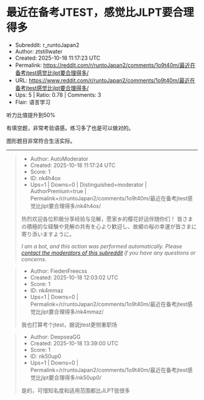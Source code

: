 # 最近在备考JTEST，感觉比JLPT要合理得多

- Subreddit: r_runtoJapan2
- Author: ztstillwater
- Created: 2025-10-18 11:17:23 UTC
- Permalink: https://reddit.com/r/runtoJapan2/comments/1o9t40m/最近在备考jtest感觉比jlpt要合理得多/
- URL: https://www.reddit.com/r/runtoJapan2/comments/1o9t40m/最近在备考jtest感觉比jlpt要合理得多/
- Ups: 5 | Ratio: 0.78 | Comments: 3
- Flair: 语言学习


听力比值提升到50%

有填空题，非常考验语感。练习多了也是可以做对的。

图形题目非常符合生活实际。


---

> - Author: AutoModerator
> - Created: 2025-10-18 11:17:24 UTC
> - Score: 1
> - ID: nk4h4ox
> - Ups=1 | Downs=0 | Distinguished=moderator | AuthorPremium=true | Permalink=/r/runtoJapan2/comments/1o9t40m/最近在备考jtest感觉比jlpt要合理得多/nk4h4ox/
>
> 热烈欢迎各位积极分享经验与见解，愿家乡的樱花好运伴随你们！
> 皆さまの積極的な経験や見解の共有を心より歓迎し、故郷の桜の幸運が皆さまに寄り添いますように。
> 
> *I am a bot, and this action was performed automatically. Please [contact the moderators of this subreddit](/message/compose/?to=/r/runtoJapan2) if you have any questions or concerns.*

> - Author: FiedenFreecss
> - Created: 2025-10-18 12:03:02 UTC
> - Score: 1
> - ID: nk4mmaz
> - Ups=1 | Downs=0 | Permalink=/r/runtoJapan2/comments/1o9t40m/最近在备考jtest感觉比jlpt要合理得多/nk4mmaz/
>
> 我也打算考个jtest，据说jtest更侧重职场

> - Author: DeepseaGG
> - Created: 2025-10-18 13:39:00 UTC
> - Score: 1
> - ID: nk50up0
> - Ups=1 | Downs=0 | Permalink=/r/runtoJapan2/comments/1o9t40m/最近在备考jtest感觉比jlpt要合理得多/nk50up0/
>
> 是的，可惜知名度和适用范围都比JLPT低很多

